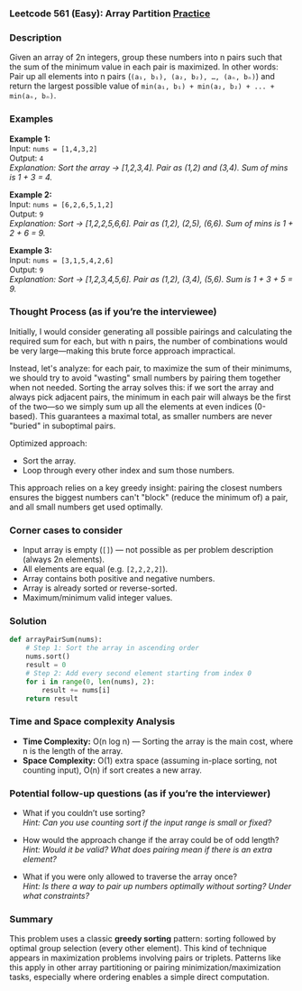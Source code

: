 ### Leetcode 561 (Easy): Array Partition [Practice](https://leetcode.com/problems/array-partition)

### Description  
Given an array of 2n integers, group these numbers into n pairs such that the sum of the minimum value in each pair is maximized. In other words: Pair up all elements into n pairs (`(a₁, b₁), (a₂, b₂), …, (aₙ, bₙ)`) and return the largest possible value of `min(a₁, b₁) + min(a₂, b₂) + ... + min(aₙ, bₙ)`.

### Examples  

**Example 1:**  
Input: `nums = [1,4,3,2]`  
Output: `4`  
*Explanation: Sort the array → [1,2,3,4]. Pair as (1,2) and (3,4). Sum of mins is 1 + 3 = 4.*

**Example 2:**  
Input: `nums = [6,2,6,5,1,2]`  
Output: `9`  
*Explanation: Sort → [1,2,2,5,6,6]. Pair as (1,2), (2,5), (6,6). Sum of mins is 1 + 2 + 6 = 9.*

**Example 3:**  
Input: `nums = [3,1,5,4,2,6]`  
Output: `9`  
*Explanation: Sort → [1,2,3,4,5,6]. Pair as (1,2), (3,4), (5,6). Sum is 1 + 3 + 5 = 9.*

### Thought Process (as if you’re the interviewee)  
Initially, I would consider generating all possible pairings and calculating the required sum for each, but with n pairs, the number of combinations would be very large—making this brute force approach impractical.

Instead, let's analyze: for each pair, to maximize the sum of their minimums, we should try to avoid "wasting" small numbers by pairing them together when not needed. Sorting the array solves this: if we sort the array and always pick adjacent pairs, the minimum in each pair will always be the first of the two—so we simply sum up all the elements at even indices (0-based). This guarantees a maximal total, as smaller numbers are never "buried" in suboptimal pairs.

Optimized approach:
- Sort the array.
- Loop through every other index and sum those numbers.

This approach relies on a key greedy insight: pairing the closest numbers ensures the biggest numbers can't "block" (reduce the minimum of) a pair, and all small numbers get used optimally.

### Corner cases to consider  
- Input array is empty (`[]`) — not possible as per problem description (always 2n elements).
- All elements are equal (e.g. `[2,2,2,2]`).
- Array contains both positive and negative numbers.
- Array is already sorted or reverse-sorted.
- Maximum/minimum valid integer values.

### Solution

```python
def arrayPairSum(nums):
    # Step 1: Sort the array in ascending order
    nums.sort()
    result = 0
    # Step 2: Add every second element starting from index 0
    for i in range(0, len(nums), 2):
        result += nums[i]
    return result
```

### Time and Space complexity Analysis  

- **Time Complexity:** O(n log n) — Sorting the array is the main cost, where n is the length of the array.
- **Space Complexity:** O(1) extra space (assuming in-place sorting, not counting input), O(n) if sort creates a new array.

### Potential follow-up questions (as if you’re the interviewer)  

- What if you couldn’t use sorting?  
  *Hint: Can you use counting sort if the input range is small or fixed?*

- How would the approach change if the array could be of odd length?  
  *Hint: Would it be valid? What does pairing mean if there is an extra element?*

- What if you were only allowed to traverse the array once?  
  *Hint: Is there a way to pair up numbers optimally without sorting? Under what constraints?*

### Summary

This problem uses a classic **greedy sorting** pattern: sorting followed by optimal group selection (every other element). This kind of technique appears in maximization problems involving pairs or triplets. Patterns like this apply in other array partitioning or pairing minimization/maximization tasks, especially where ordering enables a simple direct computation.
